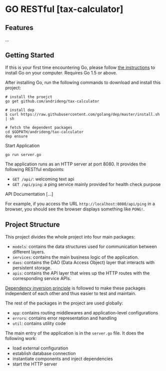 # GO RESTful [tax-calculator]

## Features

...

## Getting Started

If this is your first time encountering Go, please follow [the instructions](https://golang.org/doc/install) to
install Go on your computer. Requires Go 1.5 or above.

After installing Go, run the following commands to download and install this project:

```shell
# install the proejct
go get github.com/andrideng/tax-calculator

# install dep
$ curl https://raw.githubusercontent.com/golang/dep/master/install.sh | sh

# fetch the dependent packages
cd $GOPATH/andrideng/tax-calculator
dep ensure
```

Start Application

```shell
go run server.go
```

The application runs as an HTTP server at port 8080. It provides the following RESTful endpoints:

* `GET /api/`: welcoming text api
* `GET /api/ping`: a ping service mainly provided for health check purpose

API Documentation [...]


For example, if you access the URL `http://localhost:8080/api/ping` in a browser, you should see the browser
displays something like `PONG!`.

## Project Structure

This project divides the whole project into four main packages:

* `models`: contains the data structures used for communication between different layers.
* `services`: contains the main business logic of the application.
* `daos`: contains the DAO (Data Access Object) layer that interacts with persistent storage.
* `apis`: contains the API layer that wires up the HTTP routes with the corresponding service APIs.

[Dependency inversion principle](https://en.wikipedia.org/wiki/Dependency_inversion_principle)
is followed to make these packages independent of each other and thus easier to test and maintain.

The rest of the packages in the project are used globally:
 
* `app`: contains routing middlewares and application-level configurations
* `errors`: contains error representation and handling
* `util`: contains utility code

The main entry of the application is in the `server.go` file. It does the following work:

* load external configuration
* establish database connection
* instantiate components and inject dependencies
* start the HTTP server